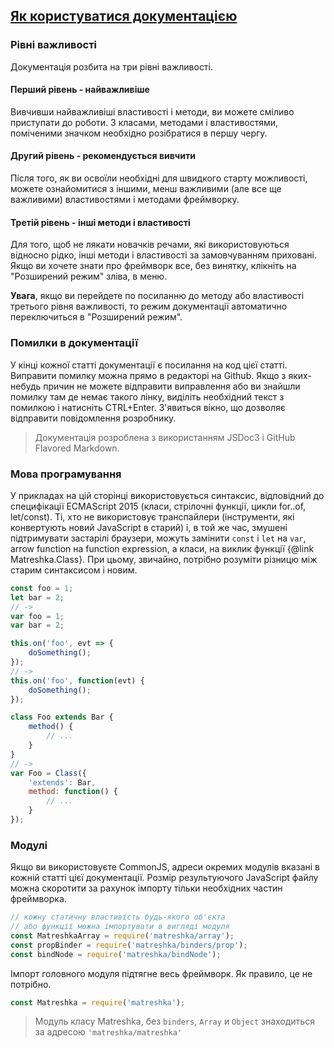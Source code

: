 ## [Як користуватися документацією](#!website-instructions)

### Рівні важливості
Документація розбита на три рівні важливості.

#### <i class="imp-level-1"></i> Перший рівень - найважливіше
Вивчивши найважливіші властивості і методи, ви можете сміливо приступати до роботи. З класами, методами і властивостями, поміченими значком <i class="imp-level-1"></i> необхідно розібратися в першу чергу.

#### <i class="imp-level-2"></i> Другий рівень - рекомендується вивчити
Після того, як ви освоїли необхідні для швидкого старту можливості, можете ознайомитися з іншими, менш важливими (але все ще важливими) властивостями і методами фреймворку.

#### <i class="imp-level-3"></i> Третій рівень - інші методи і властивості
Для того, щоб не лякати новачків речами, які використовуються відносно рідко, інші методи і властивості за замовчуванням приховані. Якщо ви хочете знати про фреймворк все, без винятку, клікніть на "Розширений режим" зліва, в меню.

**Увага**, якщо ви перейдете по посиланню до методу або властивості третього рівня важливості, то режим документації автоматично переключиться в "Розширений режим".

### Помилки в документації

У кінці кожної статті документації є посилання на код цієї статті. Виправити помилку можна прямо в редакторі на Github. Якщо з яких-небудь причин не можете відправити виправлення або ви знайшли помилку там де немає такого лінку, виділіть необхідний текст з помилкою і натисніть CTRL+Enter. З'явиться вікно, що дозволяє відправити повідомлення розробнику.

> Документація розроблена з використанням JSDoc3 і GitHub Flavored Markdown.

### Мова програмування

У прикладах на цій сторінці використовується синтаксис, відповідний до специфікації ECMAScript 2015 (класи, стрілочні функції, цикли for..of, let/const). Ті, хто не використовує транспайлери (інструменти, які конвертують новий JavaScript в старий) і, в той же час, змушені підтримувати застарілі браузери, можуть замінити ``const`` і ``let`` на ``var``, arrow function на function expression, а класи, на виклик функції {@link Matreshka.Class}. При цьому, звичайно, потрібно розуміти різницю між старим синтаксисом і новим.

```js
const foo = 1;
let bar = 2;
// ->
var foo = 1;
var bar = 2;
```

```js
this.on('foo', evt => {
    doSomething();
});
// ->
this.on('foo', function(evt) {
    doSomething();
});
```

```js
class Foo extends Bar {
    method() {
        // ...
    }
}
// ->
var Foo = Class({
    'extends': Bar,
    method: function() {
        // ...
    }
});
```


### Модулі

Якщо ви використовуєте CommonJS, адреси окремих модулів вказані в кожній статті цієї документації. Розмір результуючого JavaScript файлу можна скоротити за рахунок імпорту тільки необхідних частин фреймворка.


```js
// кожну статичну властивість будь-якого об'єкта
// або функції можна імпортувати в вигляді модуля
const MatreshkaArray = require('matreshka/array');
const propBinder = require('matreshka/binders/prop');
const bindNode = require('matreshka/bindNode');
```

Імпорт головного модуля підтягне весь фреймворк. Як правило, це не потрібно.
```js
const Matreshka = require('matreshka');
```

> Модуль класу Matreshka, без ``binders``, ``Array`` и ``Object`` знаходиться за адресою ``'matreshka/matreshka'``
